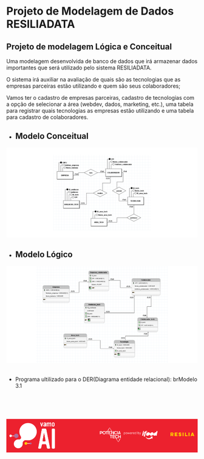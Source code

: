 # Projeto de Modelagem de Dados RESILIADATA
## Projeto de modelagem Lógica e Conceitual

Uma modelagem desenvolvida de banco de dados que irá armazenar dados
importantes que será utilizado pelo sistema RESILIADATA.

O sistema irá auxiliar na avaliação de quais são as tecnologias que as empresas parceiras estão utilizando e quem são seus colaboradores;

Vamos ter o cadastro de empresas parceiras, cadastro de tecnologias com a opção de selecionar a área (webdev, dados, marketing, etc.), uma tabela para registrar quais tecnologias as empresas estão utilizando e uma tabela para cadastro de colaboradores.

* ## Modelo Conceitual
![alt text](./DER%20CONCEITUAL.png)

* ## Modelo Lógico 
![alt text](./DER%20LOGICO.png)
<br>
<br>


* Programa ultilizado para o DER(Diagrama entidade relacional): brModelo 3.1
<br>
<br>
<br>

![Alt text](resilia.png)